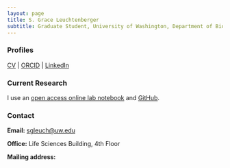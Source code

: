 ```yaml
---
layout: page
title: S. Grace Leuchtenberger
subtitle: Graduate Student, University of Washington, Department of Biology
---
```


### Profiles
[CV](https://graceleuchtenberger.github.io/CV/Grace_Leuchtenberger_CV_1_19_24.pdf) | [ORCID](https://orcid.org/0000-0002-0527-4479) | [LinkedIn](https://www.linkedin.com/in/grace-leuchtenberger-1b9180183/)

### Current Research
 I use an [open access online lab notebook](https://graceleuchtenberger.github.io/notebook/) and [GitHub](https://github.com/graceleuchtenberger).

### Contact
 **Email:** [sgleuch@uw.edu](mailto:sgleuch@uw.edu)  

 **Office:** Life Sciences Building, 4th Floor

 **Mailing address:**
